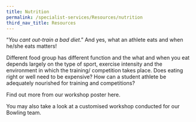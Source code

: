 ```yaml
---
title: Nutrition
permalink: /specialist-services/Resources/nutrition
third_nav_title: Resources
---
```


“*You cant out-train a bad diet*.” And yes, what an athlete eats and when he/she eats matters!  

Different food group has different function and the what and when you eat depends largely on the type of sport, exercise intensity and the environment in which the training/ competition takes place.   Does eating right or well need to be expensive? How can a student athlete be adequately nourished for training and competitions?

Find out more from our workshop poster here. [](/files/workshops-by-tp/Sports%20Leaders%20Workshop%202021_Nutrition.pdf)

You may also take a look at a customised workshop conducted for our Bowling team. [](/files/workshops-by-tp/Nutrition%20for%20Bowling%20Team.pdf)
